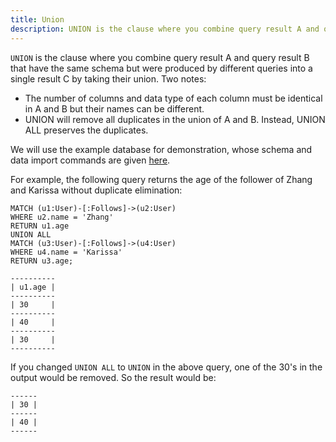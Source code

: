 ```yaml
---
title: Union
description: UNION is the clause where you combine query result A and query result B that have the same schema but were produced by different queries into a single result C by taking their union.
---
```


`UNION` is the clause where you combine query result A and query result B
that have the same schema but were produced by different queries into a single result C
by taking their union. Two notes:

- The number of columns and data type of each column must be identical in A and B but their names can be different.
- UNION will remove all duplicates in the union of A and B. Instead, UNION ALL preserves the duplicates.

We will use the example database for demonstration, whose schema and data import commands are given [here](/cypher/query-clauses/example-database).

For example, the following query returns the age of the follower
of Zhang and Karissa without duplicate elimination:

```cypher
MATCH (u1:User)-[:Follows]->(u2:User)
WHERE u2.name = 'Zhang'
RETURN u1.age
UNION ALL
MATCH (u3:User)-[:Follows]->(u4:User)
WHERE u4.name = 'Karissa'
RETURN u3.age;
```

```table
----------
| u1.age |
----------
| 30     |
----------
| 40     |
----------
| 30     |
----------
```

If you changed `UNION ALL` to `UNION` in the above query, one of the 30's in the output
would be removed. So the result would be:

```table
------
| 30 |
------
| 40 |
------
```
